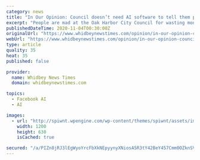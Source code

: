 ```yaml
---
category: news
title: "In Our Opinion: Council doesn’t need AI software to tell them people are ticked"
excerpt: "People are mad at the Oak Harbor City Council for wasting money on the sewage treatment plant, which was millions over its original price tag."
publishedDateTime: 2020-11-04T00:30:00Z
originalUrl: "https://www.whidbeynewstimes.com/opinion/in-our-opinion-council-doesnt-need-ai-software-to-tell-them-people-are-ticked/"
webUrl: "https://www.whidbeynewstimes.com/opinion/in-our-opinion-council-doesnt-need-ai-software-to-tell-them-people-are-ticked/"
type: article
quality: 35
heat: 35
published: false

provider:
  name: Whidbey News Times
  domain: whidbeynewstimes.com

topics:
  - Facebook AI
  - AI

images:
  - url: "http://spiwnt.wpengine.com/wp-content/themes/spiwnt/assets/images/logo-1200x630.png"
    width: 1200
    height: 630
    isCached: true

secured: "/a/PIZn8jRJ3lEgWyoYrcFbXkNEpyynyXNiosA5R3tY42BeY457Cmm0OZknSVxWngJiyUyShREn+oqEB2HShIEzUgFl7e2tUoQlsESS+WjRRyxoLlQKc6dkJHYE1+yrNrsaOp5m0APgqonhJSGM3ik8y0mZ745RahTsodDcgW8tMfbnGKPTARB6qcGtqULhinTrEkjapAMrJMHda/iYxQfa/tVKwxoFweNSHAhTN8GTLVZaAh9LJrfhzwADyL5fMmcAltPIPGqgtzLkfCBThRwaWMZMWx+BkewJml04oetd7lbO5LdG5FIhI2p5anVZ0Q5KVTwx+IBhYcOX5P0UhfwX5Rn3tHrH1t3FABZwKyOU=;IbXzmPnTFUJX3efyzfQYWg=="
---
```



